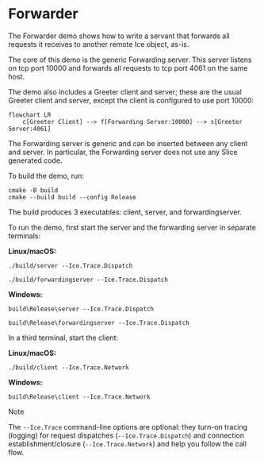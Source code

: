 # Forwarder

The Forwarder demo shows how to write a servant that forwards all requests it receives to another remote Ice object,
as-is.

The core of this demo is the generic Forwarding server. This server listens on tcp port 10000 and forwards all
requests to tcp port 4061 on the same host.

The demo also includes a Greeter client and server; these are the usual Greeter client and server, except the client
is configured to use port 10000:

```mermaid
flowchart LR
    c[Greeter Client] --> f[Forwarding Server:10000] --> s[Greeter Server:4061]
```

The Forwarding server is generic and can be inserted between any client and server. In particular, the Forwarding server
does not use any Slice generated code.

To build the demo, run:

```shell
cmake -B build
cmake --build build --config Release
```

The build produces 3 executables: client, server, and forwardingserver.

To run the demo, first start the server and the forwarding server in separate terminals:

**Linux/macOS:**

```shell
./build/server --Ice.Trace.Dispatch
```

```shell
./build/forwardingserver --Ice.Trace.Dispatch
```

**Windows:**

```shell
build\Release\server --Ice.Trace.Dispatch
```

```shell
build\Release\forwardingserver --Ice.Trace.Dispatch
```

In a third terminal, start the client:

**Linux/macOS:**

```shell
./build/client --Ice.Trace.Network
```

**Windows:**

```shell
build\Release\client --Ice.Trace.Network
```

> [!NOTE]
> The `--Ice.Trace` command-line options are optional: they turn-on tracing (logging) for request dispatches
> (`--Ice.Trace.Dispatch`) and connection establishment/closure (`--Ice.Trace.Network`) and help you follow the call
> flow.
